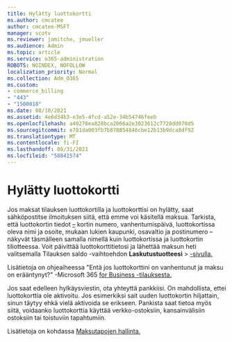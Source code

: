 ```yaml
---
title: Hylätty luottokortti
ms.author: cmcatee
author: cmcatee-MSFT
manager: scotv
ms.reviewer: jamitche, jmueller
ms.audience: Admin
ms.topic: article
ms.service: o365-administration
ROBOTS: NOINDEX, NOFOLLOW
localization_priority: Normal
ms.collection: Adm_O365
ms.custom:
- commerce_billing
- "443"
- "1500018"
ms.date: 08/10/2021
ms.assetid: 4e6d34b3-e3e5-4fcd-a52e-34b54746feeb
ms.openlocfilehash: a40278ea828bca2066a2e3023612c7728dd078d5
ms.sourcegitcommit: e781da003fb7b878854846cbe12b13b9dca8df92
ms.translationtype: MT
ms.contentlocale: fi-FI
ms.lasthandoff: 08/31/2021
ms.locfileid: "58841574"
---
```

# <a name="declined-credit-card"></a>Hylätty luottokortti

Jos maksat tilauksen luottokortilla ja luottokorttisi on hylätty, saat sähköpostitse ilmoituksen siitä, että emme voi käsitellä maksua. Tarkista, että luottokortin tiedot [–](https://go.microsoft.com/fwlink/p/?linkid=842054) kortin numero, vanhentumispäivä, luottokortissa oleva nimi ja osoite, mukaan lukien kaupunki, osavaltio ja postinumero – näkyvät täsmälleen samalla nimellä kuin luottokortissa ja luottokortin tiliotteessa. Voit päivittää luottokorttitietosi ja lähettää maksun heti  valitsemalla Tilauksen saldo -vaihtoehdon **Laskutustuotteesi**  >  [-sivulla.](https://go.microsoft.com/fwlink/p/?linkid=842054)

Lisätietoja on ohjeaiheessa "Entä jos luottokorttini on vanhentunut ja maksu on erääntynyt?" -Microsoft 365 [for Business -tilauksesta.](https://docs.microsoft.com/microsoft-365/commerce/billing-and-payments/pay-for-your-subscription#what-if-my-credit-card-was-declined-and-my-payment-is-past-due)
  
Jos saat edelleen hylkäysviestin, ota yhteyttä pankkiisi. On mahdollista, ettei luottokorttia ole aktivoitu. Jos esimerkiksi sait uuden luottokortin hiljattain, sinun täytyy ehkä vielä aktivoida se erikseen. Pankista saat tietoa myös siitä, voidaanko luottokorttia käyttää verkko-ostoksiin, kansainvälisiin ostoksiin tai toistuviin tapahtumiin.  
  
Lisätietoja on kohdassa [Maksutapojen hallinta.](https://docs.microsoft.com/microsoft-365/commerce/billing-and-payments/manage-payment-methods)